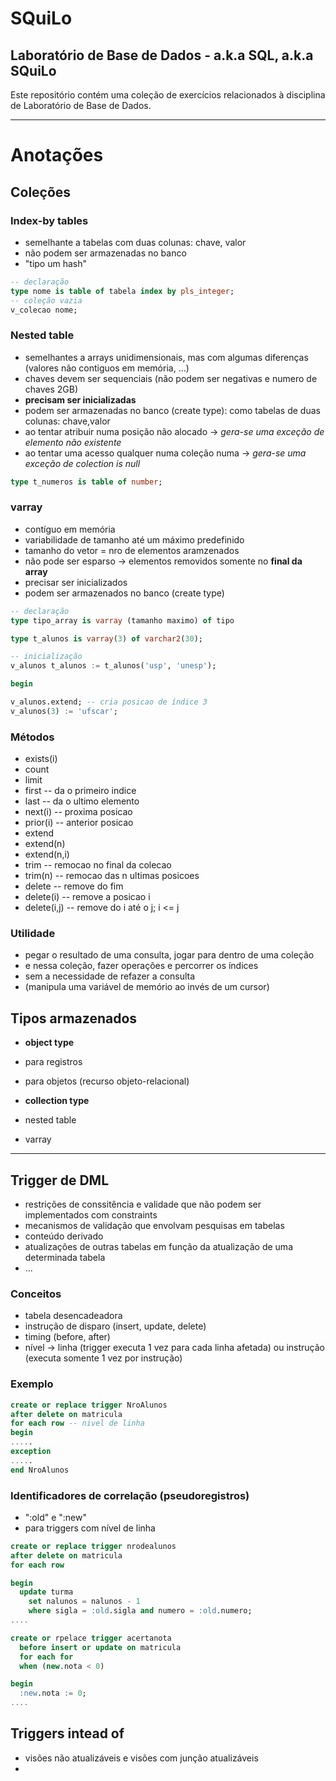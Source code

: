 # SQuiLo 
## Laboratório de Base de Dados - a.k.a SQL, a.k.a SQuiLo
Este repositório contém uma coleção de exercícios relacionados à disciplina de Laboratório de Base de Dados.

_______________________________________________________________________________________________________________

# Anotações

## Coleções
### Index-by tables
- semelhante a tabelas com duas colunas: chave, valor
- não podem ser armazenadas no banco
- "tipo um hash"

```sql
-- declaração
type nome is table of tabela index by pls_integer;
-- coleção vazia
v_colecao nome;
```

### Nested table
- semelhantes a arrays unidimensionais, mas com algumas diferenças (valores não contiguos em memória, ...)
- chaves devem ser sequenciais (não podem ser negativas e numero de chaves 2GB)
- **precisam ser inicializadas**
- podem ser armazenadas no banco (create type): como tabelas de duas colunas: chave,valor
- ao tentar atribuir numa posição não alocado -> *gera-se uma exceção de elemento não existente*
- ao tentar uma acesso qualquer numa coleção numa -> *gera-se uma exceção de colection is null*

```sql
type t_numeros is table of number;
```
### varray
- contíguo em memória
- variabilidade de tamanho até um máximo predefinido
- tamanho do vetor = nro de elementos aramzenados
- não pode ser esparso -> elementos removidos somente no **final da array**
- precisar ser inicializados
- podem ser armazenados no banco (create type)

```sql
-- declaração
type tipo_array is varray (tamanho maximo) of tipo

type t_alunos is varray(3) of varchar2(30);

-- inicialização 
v_alunos t_alunos := t_alunos('usp', 'unesp');

begin

v_alunos.extend; -- cria posicao de índice 3
v_alunos(3) := 'ufscar';
```

### Métodos
- exists(i)
- count
- limit
- first -- da o primeiro indice
- last -- da o ultimo elemento
- next(i) -- proxima posicao
- prior(i) -- anterior posicao
- extend
- extend(n)
- extend(n,i)
- trim -- remocao no final da colecao
- trim(n) -- remocao das n ultimas posicoes
- delete -- remove do fim
- delete(i) -- remove a posicao i
- delete(i,j) -- remove do i até o j; i <= j

### Utilidade
- pegar o resultado de uma consulta, jogar para dentro de uma coleção 
- e nessa coleção, fazer operações e percorrer os índices 
- sem a necessidade de refazer a consulta
- (manipula uma variável de memório ao invés de um cursor)

## Tipos armazenados
- **object type**
- para registros
- para objetos (recurso objeto-relacional)

- **collection type**
- nested table
- varray

_______________________________________________________________________________________________________________

## Trigger de DML
- restrições de conssitência e validade que não podem ser implementados com constraints
- mecanismos de validação que envolvam pesquisas em tabelas
- conteúdo derivado
- atualizações de outras tabelas em função da atualização de uma determinada tabela
- ...

### Conceitos
- tabela desencadeadora
- instrução de disparo (insert, update, delete)
- timing (before, after)
- nível -> linha (trigger executa 1 vez para cada linha afetada) ou instrução (executa somente 1 vez por instrução)

### Exemplo

```sql
create or replace trigger NroAlunos
after delete on matricula
for each row -- nivel de linha
begin
.....
exception
.....
end NroAlunos
```

### Identificadores de correlação (pseudoregistros)
- ":old" e ":new"
- para triggers com nível de linha

```sql
create or replace trigger nrodealunos
after delete on matricula
for each row

begin
  update turma
    set nalunos = nalunos - 1
    where sigla = :old.sigla and numero = :old.numero;
....
```
```sql
create or rpelace trigger acertanota
  before insert or update on matricula
  for each for
  when (new.nota < 0)

begin
  :new.nota := 0;
....
```

## Triggers intead of
- visões não atualizáveis e visões com junção atualizáveis
- 
